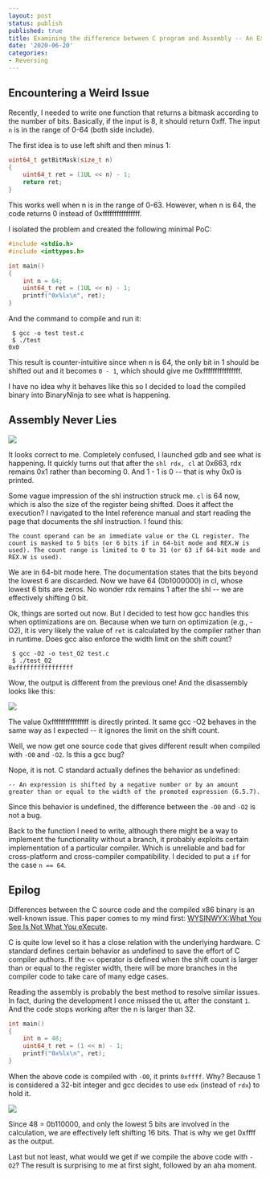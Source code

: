 ```yaml
---
layout: post
status: publish
published: true
title: Examining the difference between C program and Assembly -- An Example of << and shl
date: '2020-06-20'
categories:
- Reversing
---
```


## Encountering a Weird Issue

Recently, I needed to write one function that returns a bitmask according to the number of bits. Basically, if the input is 8, it should return 0xff. The input `n` is in the range of 0-64 (both side include). 

The first idea is to use left shift and then minus 1:

```C
uint64_t getBitMask(size_t n)
{
    uint64_t ret = (1UL << n) - 1;
    return ret;
}
```

This works well when n is in the range of 0-63. However, when n is 64, the code returns 0 instead of 0xffffffffffffffff. 

I isolated the problem and created the following minimal PoC:

```C
#include <stdio.h>
#include <inttypes.h>

int main()
{
    int n = 64;
    uint64_t ret = (1UL << n) - 1;
    printf("0x%lx\n", ret);
}
```

And the command to compile and run it:

```
 $ gcc -o test test.c
 $ ./test
0x0
```

This result is counter-intuitive since when n is 64, the only bit in 1 should be shifted out and it becomes `0 - 1`, which should give me 0xffffffffffffffff. 

I have no idea why it behaves like this so I decided to load the compiled binary into BinaryNinja to see what is happening. 

## Assembly Never Lies

![](../imgs/1.png)

It looks correct to me. Completely confused, I launched gdb and see what is happening. It quickly turns out that after the `shl rdx, cl` at 0x663, rdx remains 0x1 rather than becoming 0. And 1 - 1 is 0 -- that is why 0x0 is printed. 

Some vague impression of the shl instruction struck me. `cl` is 64 now, which is also the size of the register being shifted. Does it affect the execution? I navigated to the Intel reference manual and start reading the page that documents the shl instruction. I found this: 

```
The count operand can be an immediate value or the CL register. The count is masked to 5 bits (or 6 bits if in 64-bit mode and REX.W is used). The count range is limited to 0 to 31 (or 63 if 64-bit mode and REX.W is used).
```

We are in 64-bit mode here. The documentation states that the bits beyond the lowest 6 are discarded. Now we have 64 (0b1000000) in cl, whose lowest 6 bits are zeros. No wonder rdx remains 1 after the shl -- we are effectively shifting 0 bit. 

Ok, things are sorted out now. But I decided to test how gcc handles this when optimizations are on. Because when we turn on optimization (e.g., -O2), it is very likely the value of `ret` is calculated by the compiler rather than in runtime. Does gcc also enforce the width limit on the shift count?

```
 $ gcc -O2 -o test_O2 test.c
 $ ./test_O2 
0xffffffffffffffff
```

Wow, the output is different from the previous one! And the disassembly looks like this:

![](../imgs/2.png)

The value 0xffffffffffffffff is directly printed. It same gcc -O2 behaves in the same way as I expected -- it ignores the limit on the shift count. 

Well, we now get one source code that gives different result when compiled with `-O0` and `-O2`. Is this a gcc bug? 

Nope, it is not. C standard actually defines the behavior as undefined: 

```
-- An expression is shifted by a negative number or by an amount greater than or equal to the width of the promoted expression (6.5.7).
```

Since this behavior is undefined, the difference between the `-O0` and `-O2` is not a bug. 

Back to the function I need to write, although there might be a way to implement the functionality without a branch, it probably exploits certain implementation of a particular compiler. Which is unreliable and bad for cross-platform and cross-compiler compatibility. I decided to put a `if` for the case `n == 64`. 

## Epilog

Differences between the C source code and the compiled x86 binary is an well-known issue. This paper comes to my mind first: [WYSINWYX:What You See Is Not What You eXecute](https://research.cs.wisc.edu/wpis/papers/wysinwyx.final.pdf). 

C is quite low level so it has a close relation with the underlying hardware. C standard defines certain behavior as undefined to save the effort of C compiler authors. If the `<<` operator is defined when the shift count is larger than or equal to the register width, there will be more branches in the compiler code to take care of many edge cases. 

Reading the assembly is probably the best method to resolve similar issues. In fact, during the development I once missed the `UL` after the constant `1`. And the code stops working after the n is larger than 32. 

```C
int main()
{
    int n = 48;
    uint64_t ret = (1 << n) - 1;
    printf("0x%lx\n", ret);
}
```

When the above code is compiled with `-O0`, it prints `0xffff`. Why? Because 1 is considered a 32-bit integer and gcc decides to use `edx` (instead of `rdx`) to hold it. 

![](../imgs/3.png)

Since 48 = 0b110000, and only the lowest 5 bits are involved in the calculation, we are effectively left shifting 16 bits. That is why we get 0xffff as the output. 

Last but not least, what would we get if we compile the above code with `-O2`? The result is surprising to me at first sight, followed by an aha moment. 
